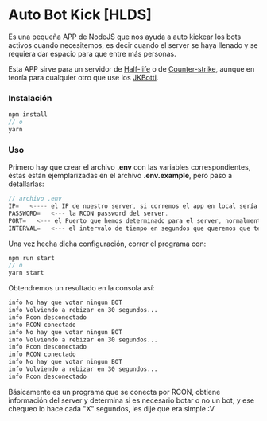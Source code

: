 # Auto Bot Kick [HLDS]
Es una pequeña APP de NodeJS que nos ayuda a auto kickear los bots activos cuando necesitemos, es decir cuando el server se haya llenado y se requiera dar espacio para que entre más personas.

Esta APP sirve para un servidor de [Half-life](https://store.steampowered.com/app/70/HalfLife/?l=spanish) o de [Counter-strike](https://store.steampowered.com/app/10/CounterStrike/?l=spanish), aunque en teoría para cualquier otro que use los [JKBotti](https://github.com/Bots-United/jk_botti).

### Instalación
```js
npm install
// o
yarn
```

### Uso
Primero hay que crear el archivo **.env** con las variables correspondientes, éstas están ejemplarizadas en el archivo **.env.example**, pero paso a detallarlas:

```js
// archivo .env
IP=   <---- el IP de nuestro server, si corremos el app en local sería: 127.0.0.1, sino la IP pública.
PASSWORD=   <--- la RCON password del server.
PORT=   <--- el Puerto que hemos determinado para el server, normalmente es 27015
INTERVAL=   <--- el intervalo de tiempo en segundos que queremos que tenga el checker.
```

Una vez hecha dicha configuración, correr el programa con:
```js
npm run start
// o
yarn start
```

Obtendremos un resultado en la consola así:

```bash
info No hay que votar ningun BOT
info Volviendo a rebizar en 30 segundos...
info Rcon desconectado
info RCON conectado
info No hay que votar ningun BOT
info Volviendo a rebizar en 30 segundos...
info Rcon desconectado
info RCON conectado
info No hay que votar ningun BOT
info Volviendo a rebizar en 30 segundos...
info Rcon desconectado
```

Básicamente es un programa que se conecta por RCON, obtiene información del server y determina si es necesario botar o no un bot, y ese chequeo lo hace cada "X" segundos, les dije que era simple :V